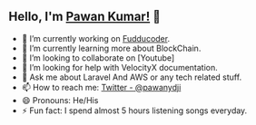 ## Hello, I'm [Pawan Kumar!](http://pawan.gq) 👋

- 🔭 I’m currently working on [Fudducoder](http://pawan.gq/).
- 🌱 I’m currently learning more about BlockChain.
- 👯 I’m looking to collaborate on [Youtube]
- 🤔 I’m looking for help with VelocityX documentation.
- 💬 Ask me about Laravel And AWS or any tech related stuff.
- 📫 How to reach me: [Twitter - @pawanydji](https://twitter.com/pawanydji)
- 😄 Pronouns: He/His
- ⚡ Fun fact: I spend almost 5 hours listening songs everyday.
